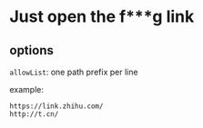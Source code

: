 # Just open the f***g link

## options

`allowList`: one path prefix per line

example: 
```
https://link.zhihu.com/
http://t.cn/
```
